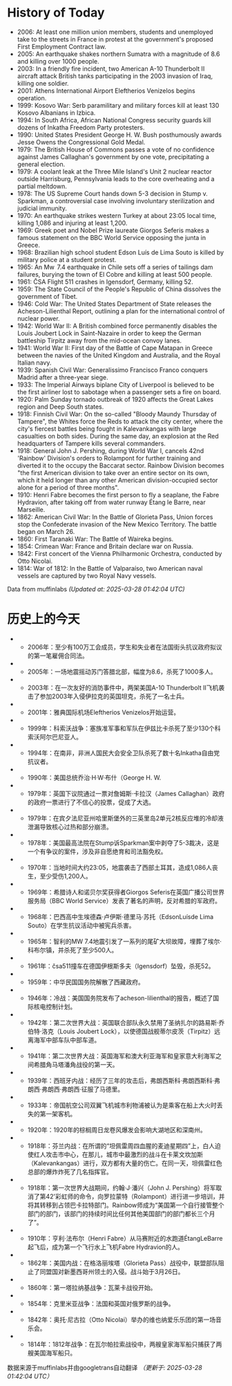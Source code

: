 # History of Today 

- 2006: At least one million union members, students and unemployed take to the streets in France in protest at the government's proposed First Employment Contract law.
- 2005: An earthquake shakes northern Sumatra with a magnitude of 8.6 and killing over 1000 people.
- 2003: In a friendly fire incident, two American A-10 Thunderbolt II aircraft attack British tanks participating in the 2003 invasion of Iraq, killing one soldier.
- 2001: Athens International Airport Eleftherios Venizelos begins operation.
- 1999: Kosovo War: Serb paramilitary and military forces kill at least 130 Kosovo Albanians in Izbica.
- 1994: In South Africa, African National Congress security guards kill dozens of Inkatha Freedom Party protesters.
- 1990: United States President George H. W. Bush posthumously awards Jesse Owens the Congressional Gold Medal.
- 1979: The British House of Commons passes a vote of no confidence against James Callaghan's government by one vote, precipitating a general election.
- 1979: A coolant leak at the Three Mile Island's Unit 2 nuclear reactor outside Harrisburg, Pennsylvania leads to the core overheating and a partial meltdown.
- 1978: The US Supreme Court hands down 5-3 decision in Stump v. Sparkman, a controversial case involving involuntary sterilization and judicial immunity.
- 1970: An earthquake strikes western Turkey at about 23:05 local time, killing 1,086 and injuring at least 1,200.
- 1969: Greek poet and Nobel Prize laureate Giorgos Seferis makes a famous statement on the BBC World Service opposing the junta in Greece.
- 1968: Brazilian high school student Edson Luís de Lima Souto is killed by military police at a student protest.
- 1965: An Mw  7.4 earthquake in Chile sets off a series of tailings dam failures, burying the town of El Cobre and killing at least 500 people.
- 1961: ČSA Flight 511 crashes in Igensdorf, Germany, killing 52.
- 1959: The State Council of the People's Republic of China dissolves the government of Tibet.
- 1946: Cold War: The United States Department of State releases the Acheson-Lilienthal Report, outlining a plan for the international control of nuclear power.
- 1942: World War II: A British combined force permanently disables the Louis Joubert Lock in Saint-Nazaire in order to keep the German battleship Tirpitz away from the mid-ocean convoy lanes.
- 1941: World War II: First day of the Battle of Cape Matapan in Greece between the navies of the United Kingdom and Australia, and the Royal Italian navy.
- 1939: Spanish Civil War: Generalissimo Francisco Franco conquers Madrid after a three-year siege.
- 1933: The Imperial Airways biplane City of Liverpool is believed to be the first airliner lost to sabotage when a passenger sets a fire on board.
- 1920: Palm Sunday tornado outbreak of 1920 affects the Great Lakes region and Deep South states.
- 1918: Finnish Civil War: On the so-called "Bloody Maundy Thursday of Tampere", the Whites force the Reds to attack the city center, where the city's fiercest battles being fought in Kalevankangas with large casualties on both sides. During the same day, an explosion at the Red headquarters of Tampere kills several commanders.
- 1918: General John J. Pershing, during World War I, cancels 42nd 'Rainbow' Division's orders to Rolampont for further training and diverted it to the occupy the Baccarat sector. Rainbow Division becomes "the first American division to take over an entire sector on its own, which it held longer than any other American division-occupied sector alone for a period of three months".
- 1910: Henri Fabre becomes the first person to fly a seaplane, the Fabre Hydravion, after taking off from water runway Étang le Barre, near Marseille.
- 1862: American Civil War: In the Battle of Glorieta Pass, Union forces stop the Confederate invasion of the New Mexico Territory. The battle began on March 26.
- 1860: First Taranaki War: The Battle of Waireka begins.
- 1854: Crimean War: France and Britain declare war on Russia.
- 1842: First concert of the Vienna Philharmonic Orchestra, conducted by Otto Nicolai.
- 1814: War of 1812: In the Battle of Valparaíso, two American naval vessels are captured by two Royal Navy vessels.

Data from muffinlabs
*(Updated at: 2025-03-28 01:42:04 UTC)*

# 历史上的今天 

- -  2006年：至少有100万工会成员，学生和失业者在法国街头抗议政府拟议的第一笔雇佣合同法。
- -  2005年：一场地震摇动苏门答腊北部，幅度为8.6，杀死了1000多人。
- -  2003年：在一次友好的消防事件中，两架美国A-10 Thunderbolt II飞机袭击了参加2003年入侵伊拉克的英国坦克，杀死了一名士兵。
- -  2001年：雅典国际机场Eleftherios Venizelos开始运营。
- -  1999年：科索沃战争：塞族准军事和军队在伊兹比卡杀死了至少130个科索沃阿尔巴尼亚人。
- -  1994年：在南非，非洲人国民大会安全卫队杀死了数十名Inkatha自由党抗议者。
- -  1990年：美国总统乔治·H·W·布什（George H. W.
- -  1979年：英国下议院通过一票对詹姆斯·卡拉汉（James Callaghan）政府的政府一票进行了不信心的投票，促成了大选。
- -  1979年：在宾夕法尼亚州哈里斯堡外的三英里岛2单元2核反应堆的冷却液泄漏导致核心过热和部分崩溃。
- -  1978年：美国最高法院在Stump诉Sparkman案中剥夺了5-3裁决，这是一个有争议的案件，涉及非自愿绝育和司法豁免权。
- -  1970年：当地时间大约23:05，地震袭击了西部土耳其，造成1,086人丧生，至少受伤1,200人。
- -  1969年：希腊诗人和诺贝尔奖获得者Giorgos Seferis在英国广播公司世界服务局（BBC World Service）发表了著名的声明，反对希腊的军政府。
- -  1968年：巴西高中生埃德森·卢伊斯·德里马·苏托（EdsonLuísde Lima Souto）在学生抗议活动中被宪兵杀害。
- -  1965年：智利的MW 7.4地震引发了一系列的尾矿大坝故障，埋葬了埃尔·科布尔镇，并杀死了至少500人。
- -  1961年：čsa511撞车在德国伊根斯多夫（Igensdorf）坠毁，杀死52。
- -  1959年：中华民国国务院解散了西藏政府。
- -  1946年：冷战：美国国务院发布了acheson-lilienthal的报告，概述了国际核电控制计划。
- -  1942年：第二次世界大战：英国联合部队永久禁用了圣纳扎尔的路易斯·乔伯特·洛克（Louis Joubert Lock），以使德国战舰蒂尔皮茨（Tirpitz）远离海军中部车队中部车道。
- -  1941年：第二次世界大战：英国海军和澳大利亚海军和皇家意大利海军之间希腊角马塔潘角战役的第一天。
- -  1939年：西班牙内战：经历了三年的攻击后，弗朗西斯科·弗朗西斯科·弗朗西·弗朗西·弗朗西·征服了马德里。
- -  1933年：帝国航空公司双翼飞机城市利物浦被认为是乘客在船上大火时丢失的第一架客机。
- -  1920年：1920年的棕榈周日龙卷风爆发会影响大湖地区和深南州。
- -  1918年：芬兰内战：在所谓的“坦佩雷周四血腥的麦迪星期四”上，白人迫使红人攻击市中心，在那儿，城市中最激烈的战斗在卡莱文坎加斯（Kalevankangas）进行，双方都有大量的伤亡。在同一天，坦佩雷红色总部的爆炸炸死了几名指挥官。
- -  1918年：第一次世界大战期间，约翰·J·潘兴（John J. Pershing）将军取消了第42'彩虹师的命令，向罗拉蒙特（Rolampont）进行进一步培训，并将其转移到占领巴卡拉特部门。Rainbow师成为“美国第一个自行接管整个部门的部门，该部门的持续时间比任何其他美国部门的部门都长三个月了”。
- -  1910年：亨利·法布尔（Henri Fabre）从马赛附近的水跑道ÉtangLeBarre起飞后，成为第一个飞行水上飞机Fabre Hydravion的人。
- -  1862年：美国内战：在格洛丽埃塔（Glorieta Pass）战役中，联盟部队阻止了同盟国对新墨西哥州领土的入侵。战斗始于3月26日。
- -  1860年：第一塔拉纳基战争：瓦莱卡战役开始。
- -  1854年：克里米亚战争：法国和英国对俄罗斯的战争。
- -  1842年：奥托·尼古拉（Otto Nicolai）举办的维也纳爱乐乐团的第一场音乐会。
- -  1814年：1812年战争：在瓦尔帕拉索战役中，两艘皇家海军船只捕获了两艘美国海军船只。

数据来源于muffinlabs并由googletrans自动翻译
*（更新于: 2025-03-28 01:42:04 UTC）*